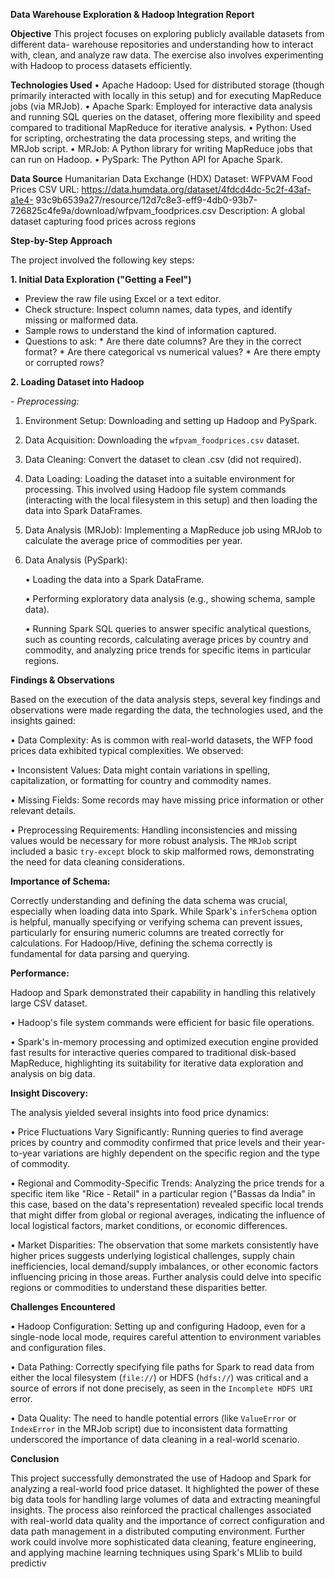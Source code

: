 **Data Warehouse Exploration & Hadoop Integration Report**

**Objective**
This project focuses on exploring publicly available datasets from different data-
warehouse repositories and understanding how to interact with, clean, and analyze raw
data. The exercise also involves experimenting with Hadoop to process datasets efficiently.

**Technologies Used**
•	Apache Hadoop: Used for distributed storage (though primarily interacted with locally in this setup) and for executing MapReduce jobs (via MRJob).
•	Apache Spark: Employed for interactive data analysis and running SQL queries on the dataset, offering more flexibility and speed compared to traditional MapReduce for iterative analysis.
•	Python: Used for scripting, orchestrating the data processing steps, and writing the MRJob script.
•	MRJob: A Python library for writing MapReduce jobs that can run on Hadoop.
•	PySpark: The Python API for Apache Spark.

**Data Source**
Humanitarian Data Exchange (HDX)
Dataset: WFPVAM Food Prices CSV
URL: https://data.humdata.org/dataset/4fdcd4dc-5c2f-43af-a1e4-
93c9b6539a27/resource/12d7c8e3-eff9-4db0-93b7-
726825c4fe9a/download/wfpvam_foodprices.csv
Description: A global dataset capturing food prices across regions

**Step-by-Step Approach** 

The project involved the following key steps:

**1. Initial Data Exploration ("Getting a Feel")**

- Preview the raw file using Excel or a text editor.
- Check structure: Inspect column names, data types, and identify missing or malformed
data.
- Sample rows to understand the kind of information captured.
- Questions to ask:
        * Are there date columns? Are they in the correct format?
        * Are there categorical vs numerical values?
        * Are there empty or corrupted rows?

**2. Loading Dataset into Hadoop**

_- Preprocessing:_

1.	Environment Setup: Downloading and setting up Hadoop and PySpark.
2.	Data Acquisition: Downloading the `wfpvam_foodprices.csv` dataset.
3.	Data Cleaning: Convert the dataset to clean .csv (did not required).
4.	Data Loading: Loading the dataset into a suitable environment for processing. This involved using Hadoop file system commands (interacting with the local filesystem in this setup) and then loading the            data into Spark DataFrames.
5.	Data Analysis (MRJob): Implementing a MapReduce job using MRJob to calculate the average price of commodities per year.
6.	Data Analysis (PySpark):
   
       •	Loading the data into a Spark DataFrame.
  	
       •	Performing exploratory data analysis (e.g., showing schema, sample data).
  	
       •	Running Spark SQL queries to answer specific analytical questions, such as counting records, calculating average prices by country and commodity, and analyzing price trends for specific items in                  particular regions.
 
 **Findings & Observations**
 
Based on the execution of the data analysis steps, several key findings and observations were made regarding the data, the technologies used, and the insights gained:

•	Data Complexity: As is common with real-world datasets, the WFP food prices data exhibited typical complexities. 
We observed:

•	Inconsistent Values: Data might contain variations in spelling, capitalization, or formatting for country and commodity names.

•	Missing Fields: Some records may have missing price information or other relevant details.

•	Preprocessing Requirements: Handling inconsistencies and missing values would be necessary for more robust analysis. The `MRJob` script included a basic `try-except` block to skip malformed rows, demonstrating the need for data cleaning considerations.

**Importance of Schema:** 

Correctly understanding and defining the data schema was crucial, especially when loading data into Spark. While Spark's `inferSchema` option is helpful, manually specifying or verifying schema can prevent issues, particularly for ensuring numeric columns are treated correctly for calculations. For Hadoop/Hive, defining the schema correctly is fundamental for data parsing and querying.

**Performance:** 

Hadoop and Spark demonstrated their capability in handling this relatively large CSV dataset.

•	Hadoop's file system commands were efficient for basic file operations.

•	Spark's in-memory processing and optimized execution engine provided fast results for interactive queries compared to traditional disk-based MapReduce, highlighting its suitability for iterative data exploration and analysis on big data.

**Insight Discovery:** 

The analysis yielded several insights into food price dynamics:

•	Price Fluctuations Vary Significantly: Running queries to find average prices by country and commodity confirmed that price levels and their year-to-year variations are highly dependent on the specific region and the type of commodity.

•	Regional and Commodity-Specific Trends: Analyzing the price trends for a specific item like "Rice - Retail" in a particular region ("Bassas da India" in this case, based on the data's representation) revealed specific local trends that might differ from global or regional averages, indicating the influence of local logistical factors, market conditions, or economic differences.

•	Market Disparities: The observation that some markets consistently have higher prices suggests underlying logistical challenges, supply chain inefficiencies, local demand/supply imbalances, or other economic factors influencing pricing in those areas. Further analysis could delve into specific regions or commodities to understand these disparities better.

**Challenges Encountered**

•	Hadoop Configuration: Setting up and configuring Hadoop, even for a single-node local mode, requires careful attention to environment variables and configuration files.

•	Data Pathing: Correctly specifying file paths for Spark to read data from either the local filesystem (`file://`) or HDFS (`hdfs://`) was critical and a source of errors if not done precisely, as seen in the `Incomplete HDFS URI` error.

•	Data Quality: The need to handle potential errors (like `ValueError` or `IndexError` in the MRJob script) due to inconsistent data formatting underscored the importance of data cleaning in a real-world scenario.

**Conclusion**

This project successfully demonstrated the use of Hadoop and Spark for analyzing a real-world food price dataset. It highlighted the power of these big data tools for handling large volumes of data and extracting meaningful insights. The process also reinforced the practical challenges associated with real-world data quality and the importance of correct configuration and data path management in a distributed computing environment. Further work could involve more sophisticated data cleaning, feature engineering, and applying machine learning techniques using Spark's MLlib to build predictiv
